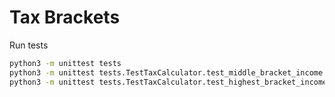 # Tax Brackets

Run tests

```bash
python3 -m unittest tests
python3 -m unittest tests.TestTaxCalculator.test_middle_bracket_income
python3 -m unittest tests.TestTaxCalculator.test_highest_bracket_income
```
